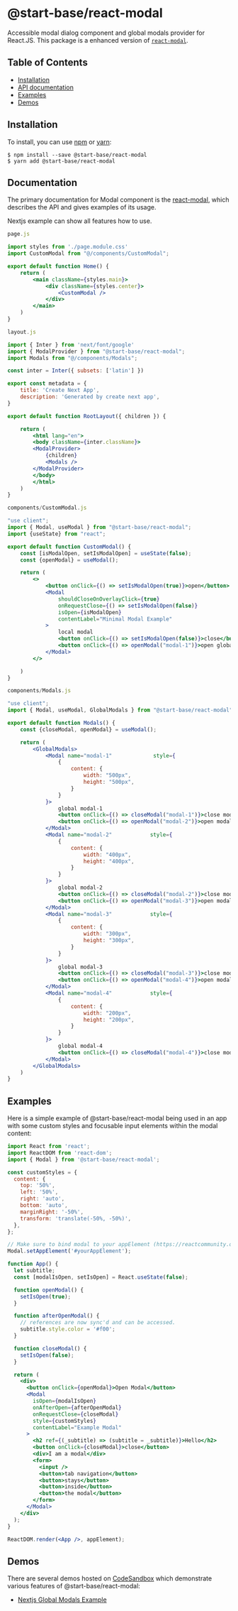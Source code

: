 # @start-base/react-modal

Accessible modal dialog component and global modals provider for React.JS. This package is a enhanced version of [`react-modal`](https://github.com/reactjs/react-modal/). 

## Table of Contents

* [Installation](#installation)
* [API documentation](#api-documentation)
* [Examples](#examples)
* [Demos](#demos)

## Installation

To install, you can use [npm](https://npmjs.org/) or [yarn](https://yarnpkg.com):


    $ npm install --save @start-base/react-modal
    $ yarn add @start-base/react-modal



## Documentation

The primary documentation for Modal component is the
[react-modal](https://reactjs.github.io/react-modal), which describes the API
and gives examples of its usage.

Nextjs example can show all features how to use.

```jsx
page.js

import styles from './page.module.css'
import CustomModal from "@/components/CustomModal";

export default function Home() {
    return (
        <main className={styles.main}>
            <div className={styles.center}>
                <CustomModal />
            </div>
        </main>
    )
}

```

```jsx
layout.js

import { Inter } from 'next/font/google'
import { ModalProvider } from "@start-base/react-modal";
import Modals from "@/components/Modals";

const inter = Inter({ subsets: ['latin'] })

export const metadata = {
    title: 'Create Next App',
    description: 'Generated by create next app',
}

export default function RootLayout({ children }) {

    return (
        <html lang="en">
        <body className={inter.className}>
        <ModalProvider>
            {children}
            <Modals />
        </ModalProvider>
        </body>
        </html>
    )
}
```

```jsx
components/CustomModal.js

"use client";
import { Modal, useModal } from "@start-base/react-modal";
import {useState} from "react";

export default function CustomModal() {
    const [isModalOpen, setIsModalOpen] = useState(false);
    const {openModal} = useModal();

    return (
        <>
            <button onClick={() => setIsModalOpen(true)}>open</button>
            <Modal
                shouldCloseOnOverlayClick={true}
                onRequestClose={() => setIsModalOpen(false)}
                isOpen={isModalOpen}
                contentLabel="Minimal Modal Example"
            >
                local modal
                <button onClick={() => setIsModalOpen(false)}>close</button>
                <button onClick={() => openModal("modal-1")}>open global modal-1</button>
            </Modal>
        </>

    )
}

```

```jsx
components/Modals.js

"use client";
import { Modal, useModal, GlobalModals } from "@start-base/react-modal";

export default function Modals() {
    const {closeModal, openModal} = useModal();

    return (
        <GlobalModals>
            <Modal name="modal-1"             style={
                {
                    content: {
                        width: "500px",
                        height: "500px",
                    }
                }
            }>
                global modal-1
                <button onClick={() => closeModal("modal-1")}>close modal-1</button>
                <button onClick={() => openModal("modal-2")}>open modal-2</button>
            </Modal>
            <Modal name="modal-2"            style={
                {
                    content: {
                        width: "400px",
                        height: "400px",
                    }
                }
            }>
                global modal-2
                <button onClick={() => closeModal("modal-2")}>close modal-2</button>
                <button onClick={() => openModal("modal-3")}>open modal-3</button>
            </Modal>
            <Modal name="modal-3"            style={
                {
                    content: {
                        width: "300px",
                        height: "300px",
                    }
                }
            }>
                global modal-3
                <button onClick={() => closeModal("modal-3")}>close modal-3</button>
                <button onClick={() => openModal("modal-4")}>open modal-4</button>
            </Modal>
            <Modal name="modal-4"            style={
                {
                    content: {
                        width: "200px",
                        height: "200px",
                    }
                }
            }>
                global modal-4
                <button onClick={() => closeModal("modal-4")}>close modal-4</button>
            </Modal>
        </GlobalModals>
    )
}

```


## Examples

Here is a simple example of @start-base/react-modal being used in an app with some custom
styles and focusable input elements within the modal content:

```jsx
import React from 'react';
import ReactDOM from 'react-dom';
import { Modal } from '@start-base/react-modal';

const customStyles = {
  content: {
    top: '50%',
    left: '50%',
    right: 'auto',
    bottom: 'auto',
    marginRight: '-50%',
    transform: 'translate(-50%, -50%)',
  },
};

// Make sure to bind modal to your appElement (https://reactcommunity.org/react-modal/accessibility/)
Modal.setAppElement('#yourAppElement');

function App() {
  let subtitle;
  const [modalIsOpen, setIsOpen] = React.useState(false);

  function openModal() {
    setIsOpen(true);
  }

  function afterOpenModal() {
    // references are now sync'd and can be accessed.
    subtitle.style.color = '#f00';
  }

  function closeModal() {
    setIsOpen(false);
  }

  return (
    <div>
      <button onClick={openModal}>Open Modal</button>
      <Modal
        isOpen={modalIsOpen}
        onAfterOpen={afterOpenModal}
        onRequestClose={closeModal}
        style={customStyles}
        contentLabel="Example Modal"
      >
        <h2 ref={(_subtitle) => (subtitle = _subtitle)}>Hello</h2>
        <button onClick={closeModal}>close</button>
        <div>I am a modal</div>
        <form>
          <input />
          <button>tab navigation</button>
          <button>stays</button>
          <button>inside</button>
          <button>the modal</button>
        </form>
      </Modal>
    </div>
  );
}

ReactDOM.render(<App />, appElement);
```

## Demos

There are several demos hosted on [CodeSandbox](https://codesandbox.io/) which
demonstrate various features of @start-base/react-modal:

* [Nextjs Global Modals Example]()